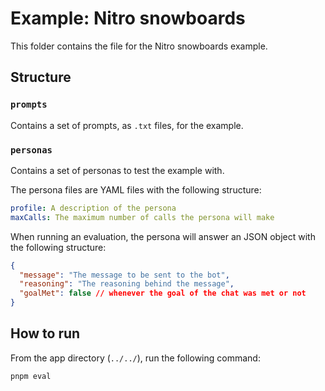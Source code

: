 # Example: Nitro snowboards

This folder contains the file for the Nitro snowboards example.

## Structure

### `prompts`

Contains a set of prompts, as `.txt` files, for the example.

### `personas`

Contains a set of personas to test the example with.

The persona files are YAML files with the following structure:

```yaml
profile: A description of the persona
maxCalls: The maximum number of calls the persona will make
```

When running an evaluation, the persona will answer an JSON object with the
following structure:

```json
{
  "message": "The message to be sent to the bot",
  "reasoning": "The reasoning behind the message",
  "goalMet": false // whenever the goal of the chat was met or not
}
```

## How to run

From the app directory (`../../`), run the following command:

```bash
pnpm eval
```
